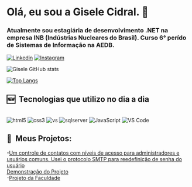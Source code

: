 
# Olá, eu sou a Gisele Cidral. 👋
### Atualmente sou estagiária de desenvolvimento .NET na empresa INB (Indústrias Nucleares do Brasil). Curso 6° perído de Sistemas de Informação na AEDB. 

[![Linkedin](https://img.shields.io/badge/LinkedIn-0077B5?style=for-the-badge&logo=linkedin&logoColor=white)](https://www.linkedin.com/in/gisele-da-silva-cidral-6763a319b/)
[![Instagram](https://img.shields.io/badge/Instagram-E4405F?style=for-the-badge&logo=instagram&logoColor=white)](https://www.instagram.com/gicidral7/)

![Gisele GitHub stats](https://github-readme-stats.vercel.app/api?username=Gisele7&show_icons=true&theme=dracula)

[![Top Langs](https://github-readme-stats.vercel.app/api/top-langs/?username=Gisele7)](https://github.com/Gisele7/github-readme-stats)

## 🆕 &nbsp;Tecnologias que utilizo no dia a dia

<div style="display: inline_block"><br/>
<img align="center" alt="html5" src="https://img.shields.io/badge/HTML5-E34F26?style=for-the-badge&logo=html5&logoColor=white" />
<img align="center" alt="css3" src="https://img.shields.io/badge/CSS3-1572B6?style=for-the-badge&logo=css3&logoColor=white" />
<img align="center" alt="vs" src="https://img.shields.io/badge/Visual_Studio-5C2D91?style=for-the-badge&logo=visual%20studio&logoColor=white" />
<img align="center" alt="sqlserver" src="https://img.shields.io/badge/Microsoft_SQL_Server-CC2927?style=for-the-badge&logo=microsoft-sql-server&logoColor=white" />
<img align="center" alt="JavaScript" src="https://img.shields.io/badge/JavaScript-F7DF1E?style=for-the-badge&logo=javascript&logoColor=black" />
<img  align="center" alt="VS Code" src="https://img.shields.io/badge/Visual_Studio_Code-0078D4?style=for-the-badge&logo=visual%20studio%20code&logoColor=white">
</div>

##  🚧 &nbsp;Meus Projetos:

-[Um controle de contatos com níveis de acesso para administradores e usuários comuns. Usei o protocolo SMTP para reedefinição de senha do usuário](https://github.com/Gisele7/Controle-De-Contatos---)<br/>
[Demonstração do Projeto](https://www.linkedin.com/posts/gisele-da-silva-cidral-6763a319b_estou-desenvolvendo-um-projeto-acompanhando-activity-6959528152746340352-gT9i?utm_source=linkedin_share&utm_medium=ios_app)<br/>
-[Projeto da Faculdade](https://github.com/Gisele7/Locadoraestudos) 

